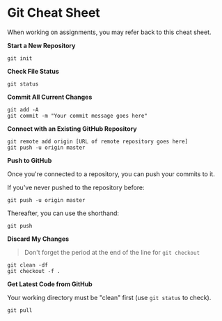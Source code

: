 # Git Cheat Sheet

When working on assignments, you may refer back to this cheat sheet.

**Start a New Repository**

```
git init
```

**Check File Status**

```
git status
```

**Commit All Current Changes**

```
git add -A
git commit -m "Your commit message goes here"
```

**Connect with an Existing GitHub Repository**

```
git remote add origin [URL of remote repository goes here]
git push -u origin master
```

**Push to GitHub**

Once you're connected to a repository, you can push your commits to it.

If you've never pushed to the repository before:

```
git push -u origin master
```

Thereafter, you can use the shorthand:

```
git push
```

**Discard My Changes**

> Don't forget the period at the end of the line for `git checkout`

```
git clean -df
git checkout -f .
```

**Get Latest Code from GitHub**

Your working directory must be "clean" first (use `git status` to check).

```
git pull
```
